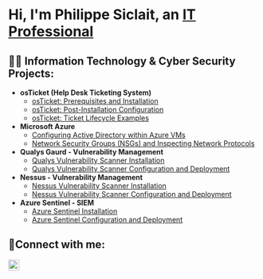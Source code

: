 <h1>Hi, I'm Philippe Siclait, an <a href="https://www.linkedin.com/in/philippe-henry-siclait-6aa54375/">IT Professional</a></h1>

<h2>👨‍💻 Information Technology & Cyber Security Projects:</h2>

- <b>osTicket (Help Desk Ticketing System)</b>
  - [osTicket: Prerequisites and Installation](https://github.com/SiclaitGitHub/osticket-prereqs)
  - [osTicket: Post-Installation Configuration](https://github.com/SiclaitGitHub/post-install-config)
  - [osTicket: Ticket Lifecycle Examples](https://github.com/SiclaitGitHub/ticket-lifecycle)
- <b>Microsoft Azure</b>
  - [Configuring Active Directory within Azure VMs](https://github.com/SiclaitGitHub/configure-ad)
  - [Network Security Groups (NSGs) and Inspecting Network Protocols](https://github.com/SiclaitGitHub/azure-network-protocols)
- <b>Qualys Gaurd - Vulnerability Management</b>
  - [Qualys Vulnerability Scanner Installation](https://github.com/SiclaitGitHub/qualys-scanner)
  - [Qualys Vulnerability Scanner Configuration and Deployment](https://github.com/SiclaitGitHub/qualys-deployment)
- <b>Nessus - Vulnerability Management</b>
  - [Nessus Vulnerability Scanner Installation](https://github.com/SiclaitGitHub/nessus-scanner)
  - [Nessus Vulnerability Scanner Configuration and Deployment](https://github.com/SiclaitGitHub/nessus-deployment)
- <b>Azure Sentinel - SIEM</b>
  - [Azure Sentinel Installation](https://github.com/SiclaitGitHub/azure-sentiel)
  - [Azure Sentinel Configuration and Deployment](https://github.com/SiclaitGitHub/azure-sentinel--deployment)
 


<h2>🤳Connect with me:</h2>

[<img align="left" alt="Philippe Siclait | LinkedIn" width="22px" src="https://cdn.jsdelivr.net/npm/simple-icons@v3/icons/linkedin.svg" />][linkedin]

[linkedin]: https://www.linkedin.com/in/philippe-henry-siclait-6aa54375/
